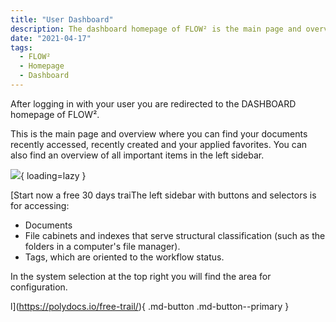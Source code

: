 ```yaml
---
title: "User Dashboard"
description: The dashboard homepage of FLOW² is the main page and overview to find recently accessed and recently created documents as well as your applied favorites.
date: "2021-04-17"
tags:
  - FLOW²
  - Homepage
  - Dashboard
---
```


After logging in with your user you are redirected to the DASHBOARD homepage of FLOW².

This is the main page and overview where you can find your documents recently accessed, recently created and your applied favorites. You can also find an overview of all important items in the left sidebar.

![](/_images/doc2/FLOW2_Dashboard-User-1-1024x585.png){ loading=lazy }

[Start now a free 30 days traiThe left sidebar with buttons and selectors is for accessing:

- Documents
- File cabinets and indexes that serve structural classification (such as the folders in a computer's file manager).
- Tags, which are oriented to the workflow status.

In the system selection at the top right you will find the area for configuration.

l](https://polydocs.io/free-trail/){ .md-button .md-button--primary }
